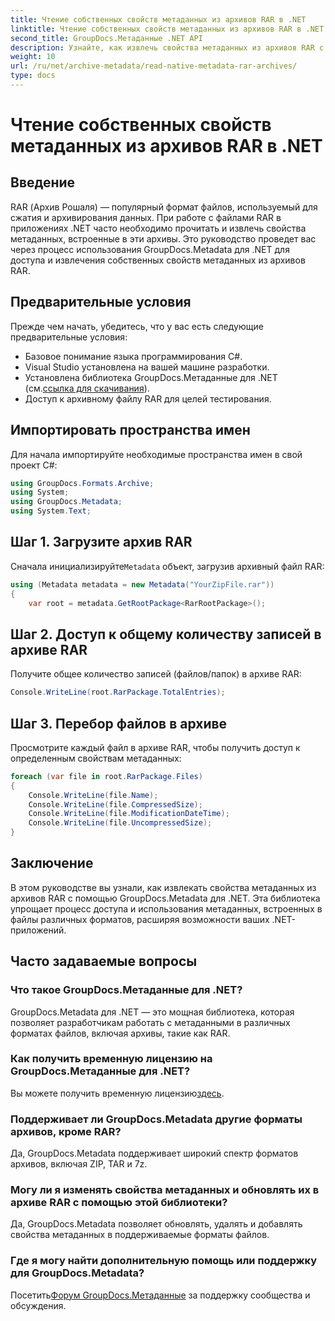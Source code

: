 ```yaml
---
title: Чтение собственных свойств метаданных из архивов RAR в .NET
linktitle: Чтение собственных свойств метаданных из архивов RAR в .NET
second_title: GroupDocs.Метаданные .NET API
description: Узнайте, как извлечь свойства метаданных из архивов RAR с помощью GroupDocs.Metadata for .NET на C#. Изучите детали файла без особых усилий.
weight: 10
url: /ru/net/archive-metadata/read-native-metadata-rar-archives/
type: docs
---
```

# Чтение собственных свойств метаданных из архивов RAR в .NET

## Введение
RAR (Архив Рошаля) — популярный формат файлов, используемый для сжатия и архивирования данных. При работе с файлами RAR в приложениях .NET часто необходимо прочитать и извлечь свойства метаданных, встроенные в эти архивы. Это руководство проведет вас через процесс использования GroupDocs.Metadata для .NET для доступа и извлечения собственных свойств метаданных из архивов RAR.
## Предварительные условия

Прежде чем начать, убедитесь, что у вас есть следующие предварительные условия:
- Базовое понимание языка программирования C#.
- Visual Studio установлена на вашей машине разработки.
-  Установлена библиотека GroupDocs.Метаданные для .NET (см.[ссылка для скачивания](https://releases.groupdocs.com/metadata/net/)).
- Доступ к архивному файлу RAR для целей тестирования.

## Импортировать пространства имен
Для начала импортируйте необходимые пространства имен в свой проект C#:
```csharp
using GroupDocs.Formats.Archive;
using System;
using GroupDocs.Metadata;
using System.Text;
```

## Шаг 1. Загрузите архив RAR
 Сначала инициализируйте`Metadata` объект, загрузив архивный файл RAR:
```csharp
using (Metadata metadata = new Metadata("YourZipFile.rar"))
{
    var root = metadata.GetRootPackage<RarRootPackage>();
```
## Шаг 2. Доступ к общему количеству записей в архиве RAR
Получите общее количество записей (файлов/папок) в архиве RAR:
```csharp
Console.WriteLine(root.RarPackage.TotalEntries);
```
## Шаг 3. Перебор файлов в архиве
Просмотрите каждый файл в архиве RAR, чтобы получить доступ к определенным свойствам метаданных:
```csharp
foreach (var file in root.RarPackage.Files)
{
    Console.WriteLine(file.Name);
    Console.WriteLine(file.CompressedSize);
    Console.WriteLine(file.ModificationDateTime);
    Console.WriteLine(file.UncompressedSize);
}
```

## Заключение
В этом руководстве вы узнали, как извлекать свойства метаданных из архивов RAR с помощью GroupDocs.Metadata для .NET. Эта библиотека упрощает процесс доступа и использования метаданных, встроенных в файлы различных форматов, расширяя возможности ваших .NET-приложений.

## Часто задаваемые вопросы
### Что такое GroupDocs.Метаданные для .NET?
GroupDocs.Metadata для .NET — это мощная библиотека, которая позволяет разработчикам работать с метаданными в различных форматах файлов, включая архивы, такие как RAR.
### Как получить временную лицензию на GroupDocs.Метаданные для .NET?
 Вы можете получить временную лицензию[здесь](https://purchase.groupdocs.com/temporary-license/).
### Поддерживает ли GroupDocs.Metadata другие форматы архивов, кроме RAR?
Да, GroupDocs.Metadata поддерживает широкий спектр форматов архивов, включая ZIP, TAR и 7z.
### Могу ли я изменять свойства метаданных и обновлять их в архиве RAR с помощью этой библиотеки?
Да, GroupDocs.Metadata позволяет обновлять, удалять и добавлять свойства метаданных в поддерживаемые форматы файлов.
### Где я могу найти дополнительную помощь или поддержку для GroupDocs.Metadata?
 Посетить[Форум GroupDocs.Метаданные](https://forum.groupdocs.com/c/metadata/14) за поддержку сообщества и обсуждения.